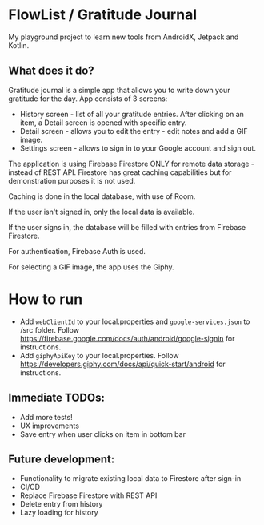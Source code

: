 # FlowList / Gratitude Journal

My playground project to learn new tools from AndroidX, Jetpack and Kotlin.

## What does it do?

Gratitude journal is a simple app that allows you to write down your gratitude for the day. App
consists of 3 screens:

- History screen - list of all your gratitude entries. After clicking on an item, a Detail screen is
  opened with specific entry.
- Detail screen - allows you to edit the entry - edit notes and add a GIF image.
- Settings screen - allows to sign in to your Google account and sign out.


The application is using Firebase Firestore ONLY for remote data storage - instead of REST API.
Firestore has great caching capabilities but for demonstration purposes it is not used.

Caching is done in the local database, with use of Room.

If the user isn't signed in, only the local data is available.

If the user signs in, the database will be filled with entries from Firebase Firestore.

For authentication, Firebase Auth is used.

For selecting a GIF image, the app uses the Giphy.

# How to run

- Add `webClientId` to your local.properties and `google-services.json` to /src folder.
  Follow https://firebase.google.com/docs/auth/android/google-signin for instructions.
- Add `giphyApiKey` to your local.properties.
  Follow https://developers.giphy.com/docs/api/quick-start/android for instructions.

## Immediate TODOs:

- Add more tests!
- UX improvements
- Save entry when user clicks on item in bottom bar

## Future development:

- Functionality to migrate existing local data to Firestore after sign-in
- CI/CD
- Replace Firebase Firestore with REST API
- Delete entry from history
- Lazy loading for history